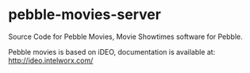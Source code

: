 # pebble-movies-server

Source Code for Pebble Movies, Movie Showtimes software for Pebble.

Pebble movies is based on iDEO, documentation is available at: http://ideo.intelworx.com/

